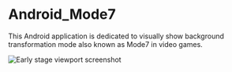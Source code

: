 # Android_Mode7
This Android application is dedicated to visually show background transformation mode also known as Mode7 in video games.

![Early stage viewport screenshot](resources/viewport.jpg)
